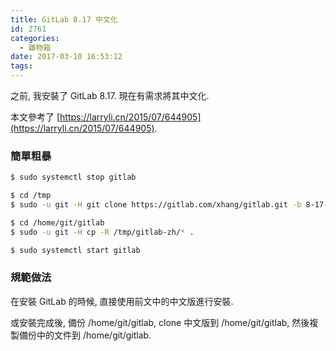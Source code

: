 ```yaml
---
title: GitLab 8.17 中文化
id: 2761
categories:
  - 雜物箱
date: 2017-03-10 16:53:12
tags:
---
```


之前, 我安裝了 GitLab 8.17\. 現在有需求將其中文化.

本文參考了 [https://larryli.cn/2015/07/644905](https://larryli.cn/2015/07/644905).

<!--more-->

### 簡單粗暴

```bash
$ sudo systemctl stop gitlab

$ cd /tmp
$ sudo -u git -H git clone https://gitlab.com/xhang/gitlab.git -b 8-17-stable-zh gitlab-zh

$ cd /home/git/gitlab
$ sudo -u git -H cp -R /tmp/gitlab-zh/* .

$ sudo systemctl start gitlab
```

### 規範做法

在安裝 GitLab 的時候, 直接使用前文中的中文版進行安裝.

或安裝完成後, 備份 /home/git/gitlab, clone 中文版到 /home/git/gitlab, 然後複製備份中的文件到 /home/git/gitlab.
